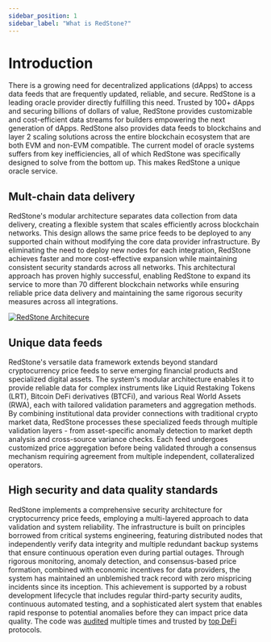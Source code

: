 ```yaml
---
sidebar_position: 1
sidebar_label: "What is RedStone?"
---
```


# Introduction

There is a growing need for decentralized applications (dApps) to access data feeds that are frequently updated, reliable, and secure. RedStone is a leading oracle provider directly fulfilling this need. Trusted by 100+ dApps and securing billions of dollars of value, RedStone provides customizable and cost-efficient data streams for builders empowering the next generation of dApps. RedStone also provides data feeds to blockchains and layer 2 scaling solutions across the entire blockchain ecosystem that are both EVM and non-EVM compatible. The current model of oracle systems suffers from key inefficiencies, all of which RedStone was specifically designed to solve from the bottom up. This makes RedStone a unique oracle service.

## Mult-chain data delivery

RedStone's modular architecture separates data collection from data delivery, creating a flexible system that scales efficiently across blockchain networks. This design allows the same price feeds to be deployed to any supported chain without modifying the core data provider infrastructure. By eliminating the need to deploy new nodes for each integration, RedStone achieves faster and more cost-effective expansion while maintaining consistent security standards across all networks. This architectural approach has proven highly successful, enabling RedStone to expand its service to more than 70 different blockchain networks while ensuring reliable price data delivery and maintaining the same rigorous security measures across all integrations.

<a target="_blank" href="https://raw.githubusercontent.com/redstone-finance/redstone-docs/main/static/img/redstone-architecture-simple.png">
  <img alt="RedStone Architecure" src="/img/redstone-architecture-simple.png"/>
</a>

## Unique data feeds

RedStone's versatile data framework extends beyond standard cryptocurrency price feeds to serve emerging financial products and specialized digital assets. The system's modular architecture enables it to provide reliable data for complex instruments like Liquid Restaking Tokens (LRT), Bitcoin DeFi derivatives (BTCFi), and various Real World Assets (RWA), each with tailored validation parameters and aggregation methods. By combining institutional data provider connections with traditional crypto market data, RedStone processes these specialized feeds through multiple validation layers - from asset-specific anomaly detection to market depth analysis and cross-source variance checks. Each feed undergoes customized price aggregation before being validated through a consensus mechanism requiring agreement from multiple independent, collateralized operators.

## High security and data quality standards

RedStone implements a comprehensive security architecture for cryptocurrency price feeds, employing a multi-layered approach to data validation and system reliability. The infrastructure is built on principles borrowed from critical systems engineering, featuring distributed nodes that independently verify data integrity and multiple redundant backup systems that ensure continuous operation even during partial outages. Through rigorous monitoring, anomaly detection, and consensus-based price formation, combined with economic incentives for data providers, the system has maintained an unblemished track record with zero mispricing incidents since its inception. This achievement is supported by a robust development lifecycle that includes regular third-party security audits, continuous automated testing, and a sophisticated alert system that enables rapid response to potential anomalies before they can impact price data quality. The code was [audited](./security/4-audits.md) multiple times and trusted by [top DeFi](https://www.redstone.finance/clients) protocols.
